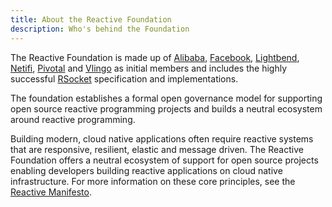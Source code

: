 ```yaml
---
title: About the Reactive Foundation
description: Who's behind the Foundation
---
```


The Reactive Foundation is made up of [Alibaba](https://alibaba.github.io/), [Facebook](https://opensource.facebook.com/), [Lightbend](https://www.lightbend.com), [Netifi](https://www.netifi.com/), [Pivotal](https://pivotal.io/) and [Vlingo](https://vlingo.io) as initial members and includes the highly successful [RSocket](https://rsocket.io) specification and implementations.

The foundation establishes a formal open governance model for supporting open source reactive programming projects and builds a neutral ecosystem around reactive programming.

Building modern, cloud native applications often require reactive systems that are responsive, resilient, elastic and message driven. The Reactive Foundation offers a neutral ecosystem of support for open source projects enabling developers building reactive applications on cloud native infrastructure. For more information on these core principles, see the [Reactive Manifesto](https://www.reactivemanifesto.org/).
